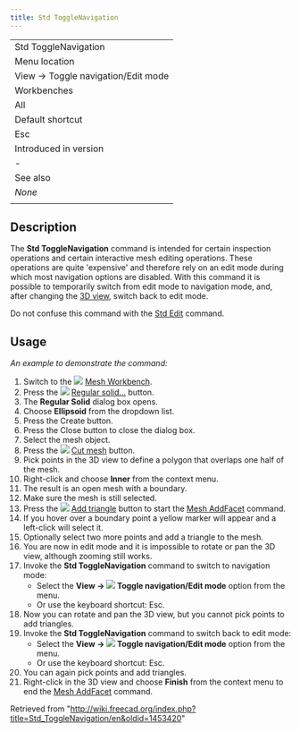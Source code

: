 ```yaml
---
title: Std ToggleNavigation
---
```


|                                    |
| ---------------------------------- |
| Std ToggleNavigation               |
| Menu location                      |
| View → Toggle navigation/Edit mode |
| Workbenches                        |
| All                                |
| Default shortcut                   |
| Esc                                |
| Introduced in version              |
| -                                  |
| See also                           |
| _None_                             |
|                                    |

## Description

The **Std ToggleNavigation** command is intended for certain inspection operations and certain interactive mesh editing operations. These operations are quite 'expensive' and therefore rely on an edit mode during which most navigation options are disabled. With this command it is possible to temporarily switch from edit mode to navigation mode, and, after changing the [3D view](/3D_view "3D view"), switch back to edit mode.

Do not confuse this command with the [Std Edit](/Std_Edit "Std Edit") command.

## Usage

_An example to demonstrate the command:_

1. Switch to the ![](/images/Workbench_Mesh.svg) [Mesh Workbench](/Mesh_Workbench "Mesh Workbench").
2. Press the ![](/images/Mesh_BuildRegularSolid.svg) [Regular solid...](/Mesh_BuildRegularSolid "Mesh BuildRegularSolid") button.
3. The **Regular Solid** dialog box opens.
4. Choose **Ellipsoid** from the dropdown list.
5. Press the Create button.
6. Press the Close button to close the dialog box.
7. Select the mesh object.
8. Press the ![](/images/Mesh_PolyCut.svg) [Cut mesh](/Mesh_PolyCut "Mesh PolyCut") button.
9. Pick points in the 3D view to define a polygon that overlaps one half of the mesh.
10. Right-click and choose **Inner** from the context menu.
11. The result is an open mesh with a boundary.
12. Make sure the mesh is still selected.
13. Press the ![](/images/Mesh_AddFacet.svg) [Add triangle](/Mesh_AddFacet "Mesh AddFacet") button to start the [Mesh AddFacet](/Mesh_AddFacet "Mesh AddFacet") command.
14. If you hover over a boundary point a yellow marker will appear and a left-click will select it.
15. Optionally select two more points and add a triangle to the mesh.
16. You are now in edit mode and it is impossible to rotate or pan the 3D view, although zooming still works.
17. Invoke the **Std ToggleNavigation** command to switch to navigation mode:
    - Select the **View → ![](/images/Std_ToggleNavigation.svg) Toggle navigation/Edit mode** option from the menu.
    - Or use the keyboard shortcut: Esc.
18. Now you can rotate and pan the 3D view, but you cannot pick points to add triangles.
19. Invoke the **Std ToggleNavigation** command to switch back to edit mode:
    - Select the **View → ![](/images/Std_ToggleNavigation.svg) Toggle navigation/Edit mode** option from the menu.
    - Or use the keyboard shortcut: Esc.
20. You can again pick points and add triangles.
21. Right-click in the 3D view and choose **Finish** from the context menu to end the [Mesh AddFacet](/Mesh_AddFacet "Mesh AddFacet") command.

Retrieved from "<http://wiki.freecad.org/index.php?title=Std_ToggleNavigation/en&oldid=1453420>"
